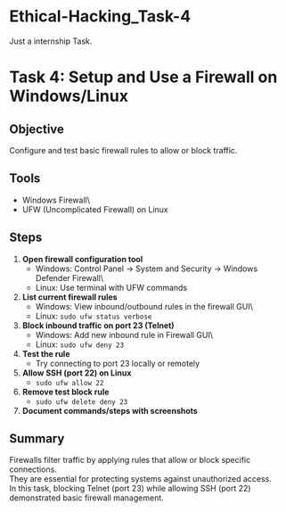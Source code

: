 # Ethical-Hacking_Task-4
Just a internship Task.
# Task 4: Setup and Use a Firewall on Windows/Linux

## Objective

Configure and test basic firewall rules to allow or block traffic.

## Tools

-   Windows Firewall\
-   UFW (Uncomplicated Firewall) on Linux

## Steps

1.  **Open firewall configuration tool**
    -   Windows: Control Panel → System and Security → Windows Defender
        Firewall\
    -   Linux: Use terminal with UFW commands
2.  **List current firewall rules**
    -   Windows: View inbound/outbound rules in the firewall GUI\
    -   Linux: `sudo ufw status verbose`
3.  **Block inbound traffic on port 23 (Telnet)**
    -   Windows: Add new inbound rule in Firewall GUI\
    -   Linux: `sudo ufw deny 23`
4.  **Test the rule**
    -   Try connecting to port 23 locally or remotely
5.  **Allow SSH (port 22) on Linux**
    -   `sudo ufw allow 22`
6.  **Remove test block rule**
    -   `sudo ufw delete deny 23`
7.  **Document commands/steps with screenshots**

## Summary

Firewalls filter traffic by applying rules that allow or block specific
connections.\
They are essential for protecting systems against unauthorized access.\
In this task, blocking Telnet (port 23) while allowing SSH (port 22)
demonstrated basic firewall management.
